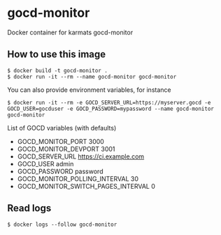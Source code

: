# gocd-monitor
Docker container for karmats gocd-monitor

## How to use this image

```
$ docker build -t gocd-monitor .
$ docker run -it --rm --name gocd-monitor gocd-monitor
```

You can also provide environment variables, for instance

```
$ docker run -it --rm -e GOCD_SERVER_URL=https://myserver.gocd -e GOCD_USER=gocduser -e GOCD_PASSWORD=mypassword --name gocd-monitor gocd-monitor
```

List of GOCD variables (with defaults)
* GOCD_MONITOR_PORT 3000
* GOCD_MONITOR_DEVPORT 3001
* GOCD_SERVER_URL https://ci.example.com
* GOCD_USER admin
* GOCD_PASSWORD password
* GOCD_MONITOR_POLLING_INTERVAL 30
* GOCD_MONITOR_SWITCH_PAGES_INTERVAL 0

## Read logs

```
$ docker logs --follow gocd-monitor
```
